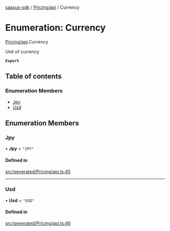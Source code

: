 [saasus-sdk](../README.md) / [Pricing/api](../modules/Pricing_api.md) / Currency

# Enumeration: Currency

[Pricing/api](../modules/Pricing_api.md).Currency

Unit of currency

**`Export`**

## Table of contents

### Enumeration Members

- [Jpy](Pricing_api.Currency.md#jpy)
- [Usd](Pricing_api.Currency.md#usd)

## Enumeration Members

### Jpy

• **Jpy** = ``"JPY"``

#### Defined in

[src/generated/Pricing/api.ts:45](https://github.com/saasus-platform/saasus-sdk-javascript/blob/6b95732/src/generated/Pricing/api.ts#L45)

___

### Usd

• **Usd** = ``"USD"``

#### Defined in

[src/generated/Pricing/api.ts:46](https://github.com/saasus-platform/saasus-sdk-javascript/blob/6b95732/src/generated/Pricing/api.ts#L46)

